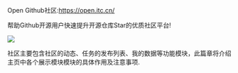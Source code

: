 Open Github社区:https://open.itc.cn/

帮助Github开源用户快速提升开源仓库Star的优质社区平台!

![](https://camo.githubusercontent.com/fc7b871a130100892fce2937cbd8a0d4f911601fe2351b872f3cca7205bc704f/68747470733a2f2f706963312e7a68696d672e636f6d2f38302f76322d31383430663962376331393831326536373666393963326431616563313833315f31343430772e706e673f736f757263653d6431366431303062)

社区主要包含社区的动态、任务的发布列表、我的数据等功能模块，此篇章将介绍主页中各个展示模块模块的具体作用及注意事项.

